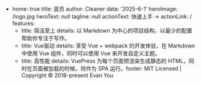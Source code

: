 - home: true title: 首页 author: Cleaner data: '2025-6-1' heroImage: /logo.jpg heroText: null tagline: null actionText: 快速上手 → actionLink: / features:
    - title: 简洁至上 details: 以 Markdown 为中心的项目结构，以最少的配置帮助你专注于写作。
    - title: Vue驱动 details: 享受 Vue + webpack 的开发体验，在 Markdown 中使用 Vue 组件，同时可以使用 Vue 来开发自定义主题。
    - title: 高性能 details: VuePress 为每个页面预渲染生成静态的 HTML，同时在页面被加载的时候，将作为 SPA 运行。footer: MIT Licensed | Copyright © 2018-present Evan You
